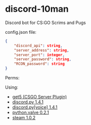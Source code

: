# discord-10man
Discord bot for CS:GO Scrims and Pugs

config.json file:
```json
{
    "discord_api": string,
    "server_address": string,
    "server_port": integer,
    "server_password": string,
    "RCON_password": string
}
```

Perms: 

Using:
- [get5 (CSGO Server Plugin)](https://github.com/splewis/get5)
- [discord.py 1.4.1](https://pypi.org/project/discord.py/)
- [discord.py[voice] 1.4.1](https://pypi.org/project/discord.py/)
- [python.valve 0.2.1](https://pypi.org/project/python-valve/)
- [steam 1.0.2](https://steam.readthedocs.io/en/stable/intro.html#)